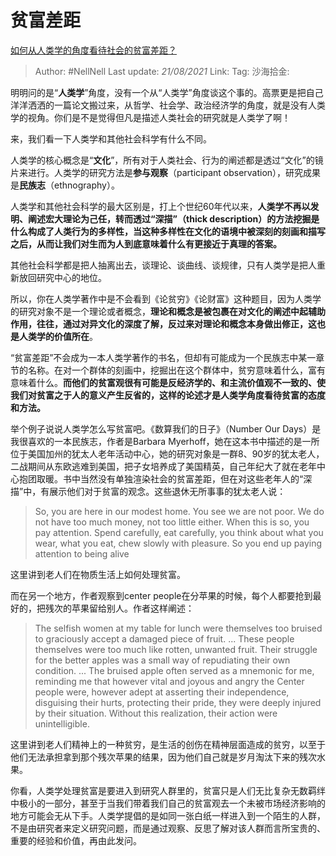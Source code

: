 # 贫富差距
[如何从人类学的角度看待社会的贫富差距？](https://www.zhihu.com/question/26601722/answer/561261769)

> Author: #NellNell
> Last update: *21/08/2021*
> Link:
> Tag:
> 沙海拾金:

明明问的是“**人类学**”角度，没有一个从“人类学”角度谈这个事的。高票更是把自己洋洋洒洒的一篇论文搬过来，从哲学、社会学、政治经济学的角度，就是没有人类学的视角。你们是不是觉得但凡是描述人类社会的研究就是人类学了啊！

来，我们看一下人类学和其他社会科学有什么不同。

人类学的核心概念是“**文化**”，所有对于人类社会、行为的阐述都是透过“文化”的镜片来进行。人类学的研究方法是**参与观察**（participant observation），研究成果是**民族志**（ethnography）。

人类学和其他社会科学的最大区别是，打上个世纪60年代以来，**人类学不再以发明、阐述宏大理论为己任，转而透过“深描”（thick description）的方法挖掘是什么构成了人类行为的多样性，当这种多样性在文化的语境中被深刻的刻画和描写之后，从而让我们对生而为人到底意味着什么有更接近于真理的答案。**

其他社会科学都是把人抽离出去，谈理论、谈曲线、谈规律，只有人类学是把人重新放回研究中心的地位。

所以，你在人类学著作中是不会看到《论贫穷》《论财富》这种题目，因为人类学的研究对象不是一个理论或者概念，**理论和概念是被包裹在对文化的阐述中起辅助作用，往往，通过对异文化的深度了解，反过来对理论和概念本身做出修正，这也是人类学的价值所在**。

“贫富差距”不会成为一本人类学著作的书名，但却有可能成为一个民族志中某一章节的名称。在对一个群体的刻画中，挖掘出在这个群体中，贫穷意味着什么，富有意味着什么。**而他们的贫富观很有可能是反经济学的、和主流价值观不一致的、使我们对贫富之于人的意义产生反省的，这样的论述才是人类学角度看待贫富的态度和方法。**

举个例子说说人类学怎么写贫富吧。《数算我们的日子》（Number Our Days）是我很喜欢的一本民族志，作者是Barbara Myerhoff，她在这本书中描述的是一所位于美国加州的犹太人老年活动中心，她的研究对象是一群8、90岁的犹太老人，二战期间从东欧逃难到美国，把子女培养成了美国精英，自己年纪大了就在老年中心抱团取暖。书中当然没有单独渲染社会的贫富差距，但在对这些老年人的“深描”中，有展示他们对于贫富的观念。这些退休无所事事的犹太老人说：

> So, you are here in our modest home. You see we are not poor. We do not have too much money, not too little either. When this is so, you pay attention. Spend carefully, eat carefully, you think about what you wear, what you eat, chew slowly with pleasure. So you end up paying attention to being alive

这里讲到老人们在物质生活上如何处理贫富。

而在另一个地方，作者观察到center people在分苹果的时候，每个人都要抢到最好的，把残次的苹果留给别人。作者这样阐述：

> The selfish women at my table for lunch were themselves too bruised to graciously accept a damaged piece of fruit. ... These people themselves were too much like rotten, unwanted fruit. Their struggle for the better apples was a small way of repudiating their own condition. ...
> The bruised apple often served as a mnemonic for me, reminding me that however vital and joyous and angry the Center people were, however adept at asserting their independence, disguising their hurts, protecting their pride, they were deeply injured by their situation. Without this realization, their action were unintelligible.

这里讲到老人们精神上的一种贫穷，是生活的创伤在精神层面造成的贫穷，以至于他们无法承担拿到那个残次苹果的结果，因为他们自己就是岁月淘汰下来的残次水果。

你看，人类学处理贫富是要进入到研究人群里的，贫富只是人们无比复杂无数羁绊中极小的一部分，甚至于当我们带着我们自己的贫富观去一个未被市场经济影响的地方可能会无从下手。人类学提倡的是如同一张白纸一样进入到一个陌生的人群，不是由研究者来定义研究问题，而是通过观察、反思了解对该人群而言所宝贵的、重要的经验和价值，再由此发问。
